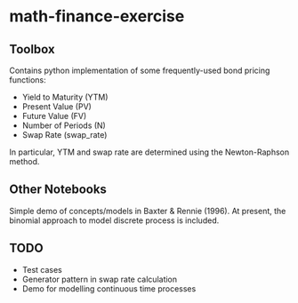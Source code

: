 # math-finance-exercise

## Toolbox
Contains python implementation of some frequently-used bond pricing functions:
- Yield to Maturity (YTM)
- Present Value (PV)
- Future Value (FV)
- Number of Periods (N)
- Swap Rate (swap_rate)

In particular, YTM and swap rate are determined using the Newton-Raphson method.

## Other Notebooks
Simple demo of concepts/models in Baxter & Rennie (1996).  At present, the binomial approach to model discrete process is included.

## TODO
- Test cases
- Generator pattern in swap rate calculation
- Demo for modelling continuous time processes